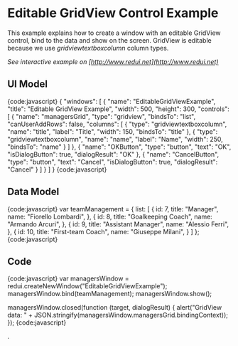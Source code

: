 # Editable GridView Control Example

This example explains how to create a window with an editable GridView control, bind to the data and show on the screen. 
GridView is editable because we use _gridviewtextboxcolumn_ column types.

_See interactive example on [http://www.redui.net](http://www.redui.net)_

## UI Model

{code:javascript}
{
    "windows": [
        {
            "name": "EditableGridViewExample",
            "title": "Editable GridView Example",
            "width": 500,
            "height": 300,
            "controls": [
                {
                    "name": "managersGrid",
                    "type": "gridview",
                    "bindsTo": "list",
                    "canUserAddRows": false,
                    "columns": [
                        {
                            "type": "gridviewtextboxcolumn",
                            "name": "title",
                            "label": "Title",
                            "width": 150,
                            "bindsTo": "title"
                        },
                        {
                            "type": "gridviewtextboxcolumn",
                            "name": "name",
                            "label": "Name",
                            "width": 250,
                            "bindsTo": "name"
                        }
                    ]
                },
                {
                    "name": "OKButton",
                    "type": "button",
                    "text": "OK",
                    "isDialogButton": true,
                    "dialogResult": "OK"
                },
                {
                    "name": "CancelButton",
                    "type": "button",
                    "text": "Cancel",
                    "isDialogButton": true,
                    "dialogResult": "Cancel"
                }
            ]
        }
    ]
}
{code:javascript}

## Data Model

{code:javascript}
var teamManagement = {
	list: [
		{
			id: 7,
			title: "Manager",
			name: "Fiorello Lombardi",
		},
		{
			id: 8,
			title: "Goalkeeping Coach",
			name: "Armando Arcuri",
		},
		{
			id: 9,
			title: "Assistant Manager",
			name: "Alessio Ferri",
		},
		{
			id: 10,
			title: "First-team Coach",
			name: "Giuseppe Milani",
		}
	]
};
{code:javascript}

## Code

{code:javascript}
var managersWindow = redui.createNewWindow("EditableGridViewExample");
managersWindow.bind(teamManagement);
managersWindow.show();

managersWindow.closed(function (target, dialogResult) {
	alert("GridView data: " + JSON.stringify(managersWindow.managersGrid.bindingContext));
});
{code:javascript}


.